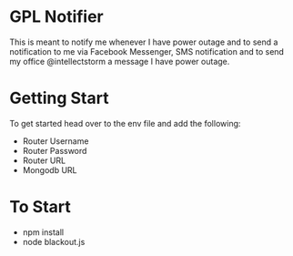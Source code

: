 # GPL Notifier

This is meant to notify me whenever I have power outage and to send a notification to me via Facebook Messenger, SMS notification and to send my office @intellectstorm a message I have power outage.

# Getting Start

To get started head over to the env file and add the following:

 - Router Username
 - Router Password
 - Router URL
 - Mongodb URL

# To Start

 - npm install
 - node blackout.js
